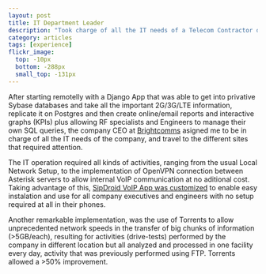 ```yaml
---
layout: post
title: IT Department Leader 
description: "Took charge of all the IT needs of a Telecom Contractor distributed all over 5 countries in Central América"
category: articles
tags: [experience]
flickr_image:
  top: -10px
  bottom: -288px
  small_top: -131px
---
```


After starting remotelly with a Django App that was able to get into privative Sybase databases and take all the important 2G/3G/LTE information, replicate it on Postgres and then create online/email reports and interactive graphs (KPIs) plus allowing RF specialists and Engineers to manage their own SQL queries, the company CEO at [Brightcomms](http://brightcomms.com/) asigned me to be in charge of all the IT needs of the company, and travel to the different sites that required attention.

The IT operation required all kinds of activities, ranging from the usual Local Network Setup, to the implementation of OpenVPN connection between Asterisk servers to allow internal VoIP communication at no aditional cost. Taking advantage of this, [SipDroid VoIP App was customized](https://github.com/guerrerocarlos/Custom-Sipdroid) to enable easy instalation and use for all company executives and engineers with no setup required at all in their phones. 

Another remarkable implementation, was the use of Torrents to allow unprecedented network speeds in the transfer of big chunks of information (>5GB/each), resulting for activities (drive-tests) performed by the company in different location but all analyzed and processed in one facility every day, activity that was previously performed using FTP. Torrents allowed a >50% improvement.
